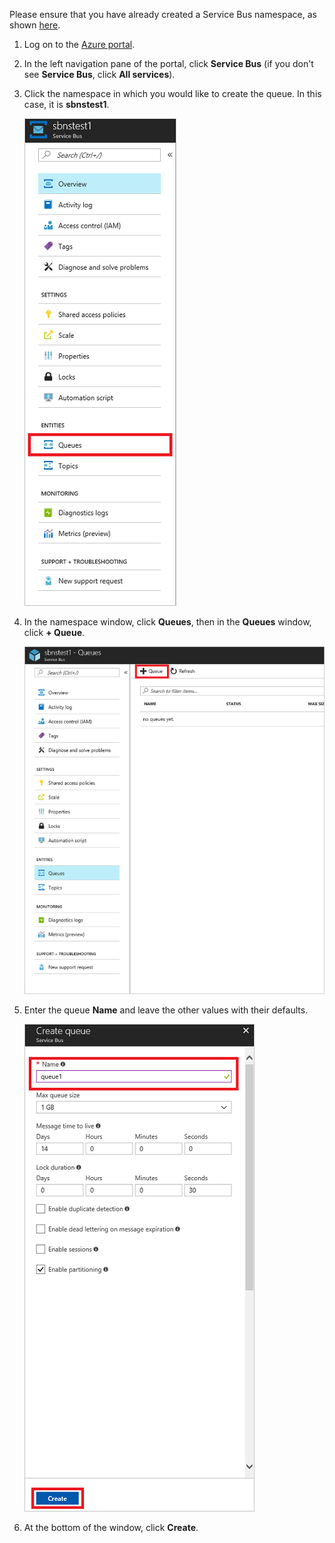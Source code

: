 Please ensure that you have already created a Service Bus namespace, as shown [here][namespace-how-to].

1. Log on to the [Azure portal][azure-portal].
2. In the left navigation pane of the portal, click **Service Bus** (if you don't see **Service Bus**, click **All services**).
3. Click the namespace in which you would like to create the queue. In this case, it is **sbnstest1**.
   
    ![Create a queue][createqueue1]
4. In the namespace window, click **Queues**, then in the **Queues** window, click **+ Queue**.
   
    ![Select Queues][createqueue2]
5. Enter the queue **Name** and leave the other values with their defaults.
   
    ![Select New][createqueue3]
6. At the bottom of the window, click **Create**.

[createqueue1]: ./media/service-bus-create-queue-portal/create-queue1.png
[createqueue2]: ./media/service-bus-create-queue-portal/create-queue2.png
[createqueue3]: ./media/service-bus-create-queue-portal/create-queue3.png

[namespace-how-to]: ../articles/service-bus-messaging/service-bus-create-namespace-portal.md
[azure-portal]: https://portal.azure.com
